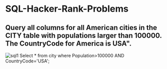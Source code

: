 # SQL-Hacker-Rank-Problems
## Query all columns for all American cities in the CITY table with populations larger than 100000. The CountryCode for America is USA".
![sql1](https://github.com/user-attachments/assets/58b2ed99-6cd6-4423-99ea-ee64ea62bc40)
Select * from city where Population>100000 AND CountryCode='USA';
